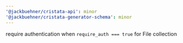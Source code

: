 ```yaml
---
'@jackbuehner/cristata-api': minor
'@jackbuehner/cristata-generator-schema': minor
---
```


require authentication when `require_auth === true` for File collection
